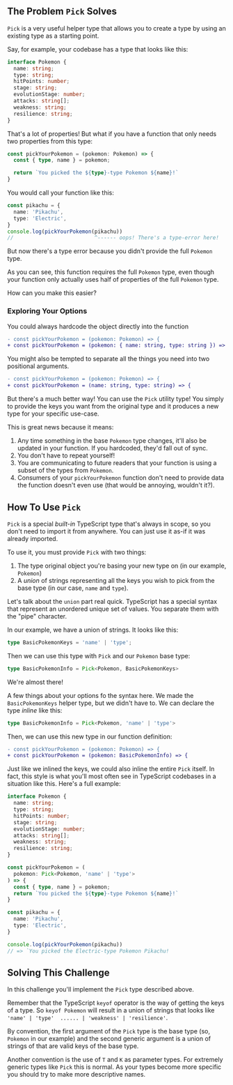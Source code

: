 ## The Problem `Pick` Solves

`Pick` is a very useful helper type that allows you to create a type by using an existing type as a starting point.

Say, for example, your codebase has a type that looks like this:

```ts
interface Pokemon {
  name: string;
  type: string;
  hitPoints: number;
  stage: string;
  evolutionStage: number;
  attacks: string[];
  weakness: string;
  resilience: string;
}
```

That's a lot of properties!  But what if you have a function that only needs two properties from this type:

```ts
const pickYourPokemon = (pokemon: Pokemon) => {
  const { type, name } = pokemon;

  return `You picked the ${type}-type Pokemon ${name}!`
}
```

You would call your function like this:

```ts
const pikachu = {
  name: 'Pikachu',
  type: 'Electric',
}
console.log(pickYourPokemon(pikachu))
//                          ^------ oops! There's a type-error here!

```

But now there's a type error because you didn't provide the full `Pokemon` type.

As you can see, this function requires the full `Pokemon` type, even though your function only actually uses half of properties of the full `Pokemon` type.

How can you make this easier?

### Exploring Your Options

You could always hardcode the object directly into the function

```diff
- const pickYourPokemon = (pokemon: Pokemon) => {
+ const pickYourPokemon = (pokemon: { name: string, type: string }) => {
```

You might also be tempted to separate all the things you need into two positional arguments.

```diff
- const pickYourPokemon = (pokemon: Pokemon) => {
+ const pickYourPokemon = (name: string, type: string) => {
```

But there's a much better way!  You can use the `Pick` utility type!  You simply to provide  the keys you want from the original type and it produces a new type for your specific use-case.

This is great news because it means:

1. Any time something in the base `Pokemon` type changes, it'll also be updated in your function.  If you hardcoded, they'd fall out of sync.
1. You don't have to repeat yourself!
1. You are communicating to future readers that your function is using a subset of the types from `Pokemon`.
1. Consumers of your `pickYourPokemon` function don't need to provide data the function doesn't even use (that would be annoying, wouldn't it?).

## How To Use `Pick`

`Pick` is a special _built-in_ TypeScript type that's always in scope, so you don't need to import it from anywhere.  You can just use it as-if it was already imported.

To use it, you must provide `Pick` with two things:

1. The type original object you're basing your new type on (in our example, `Pokemon`)
1. A _union_ of strings representing all the keys you wish to pick from the base type (in our case, `name` and `type`).

Let's talk about the `union` part real quick.  TypeScript has a special syntax that represent an unordered unique set of values.  You separate them with the "pipe" character.

In our example, we have a union of strings.  It looks like this:

```ts
type BasicPokemonKeys = 'name' | 'type';
```

Then we can use this type with `Pick` and our `Pokemon` base type:

```ts
type BasicPokemonInfo = Pick<Pokemon, BasicPokemonKeys>
```

We're almost there!

A few things about your options fo the syntax here.  We made the `BasicPokemonKeys` helper type, but we didn't have to.  We can declare the type _inline_ like this:

```ts
type BasicPokemonInfo = Pick<Pokemon, 'name' | 'type'>
```

Then, we can use this new type in our function definition:

```diff
- const pickYourPokemon = (pokemon: Pokemon) => {
+ const pickYourPokemon = (pokemon: BasicPokemonInfo) => {
```

Just like we inlined the keys, we could also inline the entire `Pick` itself.  In fact, this style is what you'll most often see in TypeScript codebases in a situation like this.  Here's a full example:

```ts
interface Pokemon {
  name: string;
  type: string;
  hitPoints: number;
  stage: string;
  evolutionStage: number;
  attacks: string[];
  weakness: string;
  resilience: string;
}

const pickYourPokemon = (
  pokemon: Pick<Pokemon, 'name' | 'type'>
) => {
  const { type, name } = pokemon;
  return `You picked the ${type}-type Pokemon ${name}!`
}

const pikachu = {
  name: 'Pikachu',
  type: 'Electric',
}

console.log(pickYourPokemon(pikachu))
// => `You picked the Electric-type Pokemon Pikachu!
```

## Solving This Challenge

In this challenge you'll implement the `Pick` type described above.

Remember that the TypeScript `keyof` operator is the way of getting the keys of a type.  So `keyof Pokemon` will result in a union of strings that looks like `'name' | 'type'  ...... | 'weakness' | 'resilience'`.

By convention, the first argument of the `Pick` type is the base type (so, `Pokemon` in our example) and the second generic argument is a union of strings of that are valid keys of the base type.

Another convention is the use of `T` and `K` as parameter types.  For extremely generic types like `Pick` this is normal.  As your types become more specific you should try to make more descriptive names.
